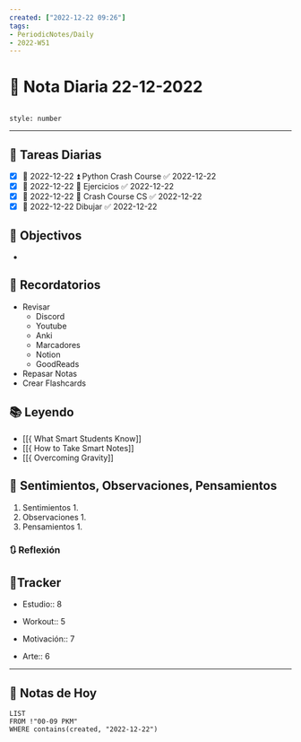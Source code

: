 ```yaml
---
created: ["2022-12-22 09:26"]
tags:
- PeriodicNotes/Daily
- 2022-W51
---
```


# 📅 Nota Diaria 22-12-2022
```toc

style: number

```

---
## 🔷 Tareas Diarias
- [x] 📅 2022-12-22 ⏫ Python Crash Course ✅ 2022-12-22
- [x] 📅 2022-12-22 🔼 Ejercicios ✅ 2022-12-22
- [x] 📅 2022-12-22 🔽 Crash Course CS ✅ 2022-12-22
- [x] 📅 2022-12-22 Dibujar ✅ 2022-12-22

## 🎯 Objectivos
- 
## 📕 Recordatorios
- Revisar
	- Discord
	- Youtube
	- Anki
	- Marcadores
	- Notion
	- GoodReads
- Repasar Notas
- Crear Flashcards

## 📚 Leyendo
- [[{ What Smart Students Know]]
- [[{ How to Take Smart Notes]]
- [[{ Overcoming Gravity]]
## 💬 Sentimientos, Observaciones, Pensamientos 
1. Sentimientos
	1. 
2. Observaciones
	1. 
3. Pensamientos
	1. 
### 🔃 Reflexión

## 🔷Tracker

- Estudio:: 8

- Workout:: 5

- Motivación:: 7

- Arte:: 6
---

## 📅 Notas de Hoy
```dataview
LIST 
FROM !"00-09 PKM" 
WHERE contains(created, "2022-12-22")
```